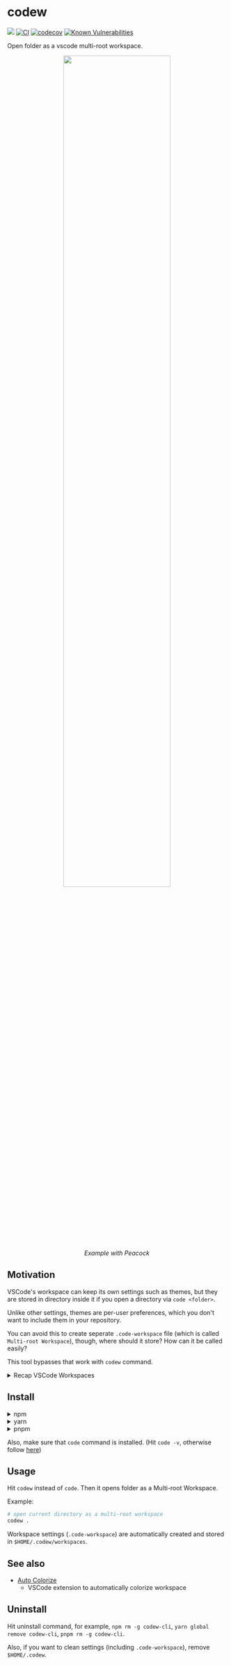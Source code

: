 # codew

<a href="https://www.npmjs.com/package/codew-cli"><img src="https://img.shields.io/npm/v/codew-cli"></a>
[![CI](https://github.com/bisquit/codew-cli/actions/workflows/ci.yml/badge.svg)](https://github.com/bisquit/codew-cli/actions/workflows/ci.yml)
[![codecov](https://codecov.io/gh/bisquit/codew-cli/branch/main/graph/badge.svg?token=MVivyKBgGR)](https://codecov.io/gh/bisquit/codew-cli)
[![Known Vulnerabilities](https://snyk.io/test/github/bisquit/codew-cli/badge.svg)](https://snyk.io/test/github/bisquit/codew-cli)

Open folder as a vscode multi-root workspace.

<div align="center">
  <img src="./assets/demo.gif" width="70%" />
  <p><i>Example with Peacock</i></p>
</div>

## Motivation

VSCode's workspace can keep its own settings such as themes, but they are stored in directory inside it if you open a directory via `code <folder>`.

Unlike other settings, themes are per-user preferences, which you don't want to include them in your repository.

You can avoid this to create seperate `.code-workspace` file (which is called `Multi-root Workspace`), though, where should it store? How can it be called easily?

This tool bypasses that work with `codew` command.

<details>
<summary>Recap VSCode Workspaces</summary>

VSCode opens folder as **Single-folder workspaces** if you opened with `code <folder>`. Against that, if you opened with `.code-workspace`, VSCode treats it as **Multi-root Workspace**.

One difference between them is **Where the settings are stored**. The former is stored within folder itself, and the latter is stored in standalone `.code-workspace` file.

See https://code.visualstudio.com/docs/editor/workspaces#_singlefolder-workspaces more details.

</details>

## Install

<details>
<summary>npm</summary>

<br>

```sh
npm i -g codew-cli
```

</details>

<details>
<summary>yarn</summary>

<br>

```sh
yarn global add codew-cli
```

</details>

<details>
<summary>pnpm</summary>

<br>

```sh
pnpm add -g codew-cli
```

</details>

Also, make sure that `code` command is installed. (Hit `code -v`, otherwise follow [here](https://code.visualstudio.com/docs/setup/mac#_launching-from-the-command-line))

## Usage

Hit `codew` instead of `code`. Then it opens folder as a Multi-root Workspace.

Example:

```sh
# open current directory as a multi-root workspace
codew .
```

Workspace settings (`.code-workspace`) are automatically created and stored in `$HOME/.codew/workspaces`.

## See also

- [Auto Colorize](https://marketplace.visualstudio.com/items?itemName=bisquit.vscode-auto-colorize)
  - VSCode extension to automatically colorize workspace

## Uninstall

Hit uninstall command, for example, `npm rm -g codew-cli`, `yarn global remove codew-cli`, `pnpm rm -g codew-cli`.

Also, if you want to clean settings (including `.code-workspace`), remove `$HOME/.codew`.
